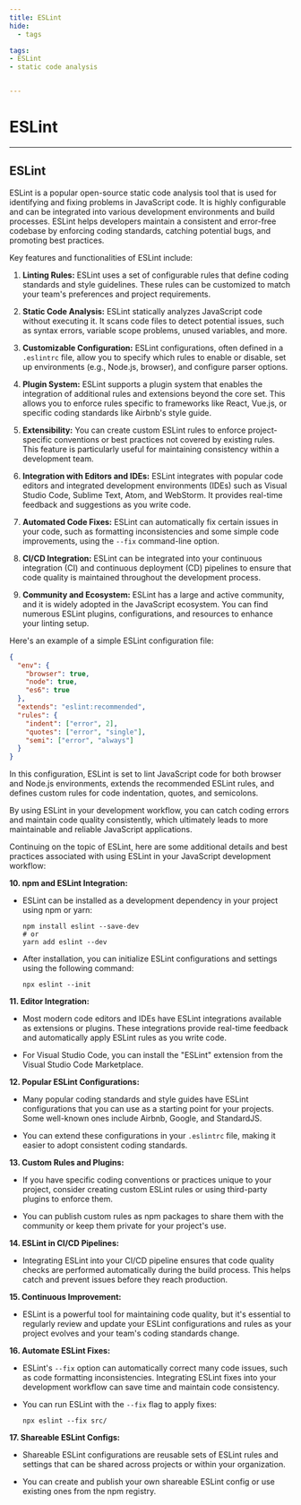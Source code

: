 ```yaml
---
title: ESLint
hide:
  - tags

tags:
- ESLint
- static code analysis


---
```




# ESLint


---

## ESLint

ESLint is a popular open-source static code analysis tool that is used for identifying and fixing problems in JavaScript code. It is highly configurable and can be integrated into various development environments and build processes. ESLint helps developers maintain a consistent and error-free codebase by enforcing coding standards, catching potential bugs, and promoting best practices.

Key features and functionalities of ESLint include:

1. **Linting Rules:** ESLint uses a set of configurable rules that define coding standards and style guidelines. These rules can be customized to match your team's preferences and project requirements.

2. **Static Code Analysis:** ESLint statically analyzes JavaScript code without executing it. It scans code files to detect potential issues, such as syntax errors, variable scope problems, unused variables, and more.

3. **Customizable Configuration:** ESLint configurations, often defined in a `.eslintrc` file, allow you to specify which rules to enable or disable, set up environments (e.g., Node.js, browser), and configure parser options.

4. **Plugin System:** ESLint supports a plugin system that enables the integration of additional rules and extensions beyond the core set. This allows you to enforce rules specific to frameworks like React, Vue.js, or specific coding standards like Airbnb's style guide.

5. **Extensibility:** You can create custom ESLint rules to enforce project-specific conventions or best practices not covered by existing rules. This feature is particularly useful for maintaining consistency within a development team.

6. **Integration with Editors and IDEs:** ESLint integrates with popular code editors and integrated development environments (IDEs) such as Visual Studio Code, Sublime Text, Atom, and WebStorm. It provides real-time feedback and suggestions as you write code.

7. **Automated Code Fixes:** ESLint can automatically fix certain issues in your code, such as formatting inconsistencies and some simple code improvements, using the `--fix` command-line option.

8. **CI/CD Integration:** ESLint can be integrated into your continuous integration (CI) and continuous deployment (CD) pipelines to ensure that code quality is maintained throughout the development process.

9. **Community and Ecosystem:** ESLint has a large and active community, and it is widely adopted in the JavaScript ecosystem. You can find numerous ESLint plugins, configurations, and resources to enhance your linting setup.

Here's an example of a simple ESLint configuration file:

```json
{
  "env": {
    "browser": true,
    "node": true,
    "es6": true
  },
  "extends": "eslint:recommended",
  "rules": {
    "indent": ["error", 2],
    "quotes": ["error", "single"],
    "semi": ["error", "always"]
  }
}
```

In this configuration, ESLint is set to lint JavaScript code for both browser and Node.js environments, extends the recommended ESLint rules, and defines custom rules for code indentation, quotes, and semicolons.

By using ESLint in your development workflow, you can catch coding errors and maintain code quality consistently, which ultimately leads to more maintainable and reliable JavaScript applications.

Continuing on the topic of ESLint, here are some additional details and best practices associated with using ESLint in your JavaScript development workflow:

**10. npm and ESLint Integration:**

- ESLint can be installed as a development dependency in your project using npm or yarn:

  ```shell
  npm install eslint --save-dev
  # or
  yarn add eslint --dev
  ```

- After installation, you can initialize ESLint configurations and settings using the following command:

  ```shell
  npx eslint --init
  ```

**11. Editor Integration:**

- Most modern code editors and IDEs have ESLint integrations available as extensions or plugins. These integrations provide real-time feedback and automatically apply ESLint rules as you write code.

- For Visual Studio Code, you can install the "ESLint" extension from the Visual Studio Code Marketplace.

**12. Popular ESLint Configurations:**

- Many popular coding standards and style guides have ESLint configurations that you can use as a starting point for your projects. Some well-known ones include Airbnb, Google, and StandardJS.

- You can extend these configurations in your `.eslintrc` file, making it easier to adopt consistent coding standards.

**13. Custom Rules and Plugins:**

- If you have specific coding conventions or practices unique to your project, consider creating custom ESLint rules or using third-party plugins to enforce them.

- You can publish custom rules as npm packages to share them with the community or keep them private for your project's use.

**14. ESLint in CI/CD Pipelines:**

- Integrating ESLint into your CI/CD pipeline ensures that code quality checks are performed automatically during the build process. This helps catch and prevent issues before they reach production.

**15. Continuous Improvement:**

- ESLint is a powerful tool for maintaining code quality, but it's essential to regularly review and update your ESLint configurations and rules as your project evolves and your team's coding standards change.

**16. Automate ESLint Fixes:**

- ESLint's `--fix` option can automatically correct many code issues, such as code formatting inconsistencies. Integrating ESLint fixes into your development workflow can save time and maintain code consistency.

- You can run ESLint with the `--fix` flag to apply fixes:

  ```shell
  npx eslint --fix src/
  ```

**17. Shareable ESLint Configs:**

- Shareable ESLint configurations are reusable sets of ESLint rules and settings that can be shared across projects or within your organization.

- You can create and publish your own shareable ESLint config or use existing ones from the npm registry.


